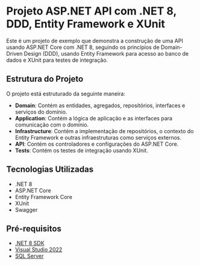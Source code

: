 # Projeto ASP.NET API com .NET 8, DDD, Entity Framework e XUnit

Este é um projeto de exemplo que demonstra a construção de uma API usando ASP.NET Core com .NET 8, seguindo os princípios de Domain-Driven Design (DDD), usando Entity Framework para acesso ao banco de dados e XUnit para testes de integração.

## Estrutura do Projeto

O projeto está estruturado da seguinte maneira:

- **Domain**: Contém as entidades, agregados, repositórios, interfaces e serviços do domínio.
- **Application**: Contém a lógica de aplicação e as interfaces para comunicação com o domínio.
- **Infrastructure**: Contém a implementação de repositórios, o contexto do Entity Framework e outras infraestruturas como serviços externos.
- **API**: Contém os controladores e configurações do ASP.NET Core.
- **Tests**: Contém os testes de integração usando XUnit.

## Tecnologias Utilizadas

- .NET 8
- ASP.NET Core
- Entity Framework Core
- XUnit
- Swagger

## Pré-requisitos

- [.NET 8 SDK](https://dotnet.microsoft.com/download/dotnet/8.0)
- [Visual Studio 2022](https://visualstudio.microsoft.com/vs/)
- [SQL Server](https://www.microsoft.com/en-us/sql-server/sql-server-downloads)



